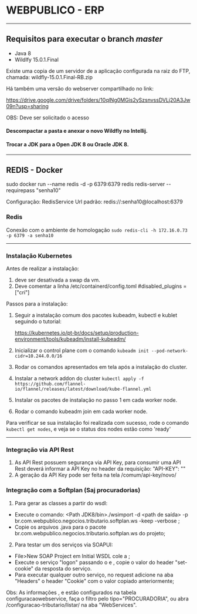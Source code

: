 # WEBPUBLICO - ERP

______
## Requisitos para executar o branch *master*

- Java 8
- Wildlfy 15.0.1.Final

Existe uma copia de um servidor de a aplicação configurada na raiz do FTP, chamada:  wildfly-15.0.1.Final-RB.zip

Há também uma versão do webserver compartilhado no link:

https://drive.google.com/drive/folders/10qlNg0MGis2ySzsnvssDVLj20A3Jw09n?usp=sharing

OBS: Deve ser solicitado o acesso

#### Descompactar a pasta e anexar o novo Wildfly no Intellij.

#### Trocar a JDK para a Open JDK 8 ou Oracle JDK 8.

______________________________________

## REDIS - Docker
sudo docker run --name redis -d -p 6379:6379 redis redis-server --requirepass "senha10"

Configuração: RedisService
Url padrão: redis://:senha10@localhost:6379

### Redis
Conexão com o ambiente de homologação
`sudo redis-cli -h 172.16.0.73 -p 6379 -a senha10`


______________________________________
### Instalação Kubernetes
Antes de realizar a instalação:
1. deve ser desativada a swap da vm.
2. Deve comentar a linha /etc/containerd/config.toml
   #disabled_plugins = ["cri"]

Passos para a instalação:
1. Seguir a instalação comum dos pacotes kubeadm, kubectl e kublet seguindo o tutorial:

    https://kubernetes.io/pt-br/docs/setup/production-environment/tools/kubeadm/install-kubeadm/

2. Inicializar o control plane com o comando
   `kubeadm init --pod-network-cidr=10.244.0.0/16`

3. Rodar os comandos apresentados em tela após a instalação do cluster.
4. Instalar a network addon do cluster
   `kubectl apply -f https://github.com/flannel-io/flannel/releases/latest/download/kube-flannel.yml`

5. Instalar os pacotes de instalação no passo 1 em cada worker node.

6. Rodar o comando kubeadm join em cada worker node.

Para verificar se sua instalação foi realizada com sucesso, rode o comando `kubectl get nodes`, e veja se o status dos
nodes estão como 'ready'

_________________________

### Integração via API Rest

1. As API Rest possuem segurança via API Key, para consumir uma API Rest deverá informar a API Key
   no header da requisição: "API-KEY": "<API-KEY-GERADA-WEBPUBLICO>"
2. A geração da API Key pode ser feita na tela /comum/api-key/novo/

### Integração com a Softplan (Saj procuradorias)

1. Para gerar as classes a partir do wsdl:
 - Execute o comando: <Path JDK8/bin>./wsimport -d <path de saída> -p br.com.webpublico.negocios.tributario.softplan.ws -keep -verbose <URL WSDL>;
 - Copie os arquivos .java para o pacote br.com.webpublico.negocios.tributario.softplan.ws do projeto;

2. Para testar um dos serviços via SOAPUI:
 - File>New SOAP Project em Initial WSDL cole a <URL WSDL>;
 - Execute o serviço "logon" passando o <NOME USUARIO> e <SENHA>, copie o valor do header "set-cookie" da resposta do serviço.
 - Para executar qualquer outro serviço, no request adicione na aba "Headers" o header "Cookie" com o valor copiado anteriormente;

Obs: As informações <URL WSDL>, <NOME USUARIO> e <SENHA> estão configurados na tabela configuracaowebservice, faça o filtro pelo tipo="PROCURADORIA",
ou abra <URL WEBPUBLICO>/configuracao-tributario/listar/ na aba "WebServices".



